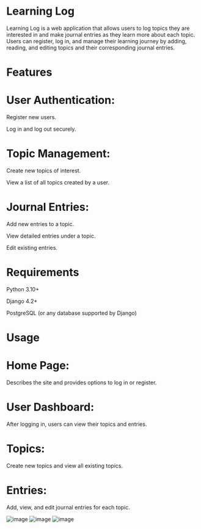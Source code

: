 # Learning Log

Learning Log is a web application that allows users to log topics they are interested in and make journal entries as they learn more about each topic. Users can register, log in, and manage their learning journey by adding, reading, and editing topics and their corresponding journal entries.

# Features

# User Authentication:

  Register new users.
  
  Log in and log out securely.
  
# Topic Management:

  Create new topics of interest.
  
  View a list of all topics created by a user.
  
# Journal Entries:

  Add new entries to a topic.
  
  View detailed entries under a topic.
  
  Edit existing entries.
  
# Requirements

  Python 3.10+
  
  Django 4.2+
  
  PostgreSQL (or any database supported by Django)
  
# Usage

# Home Page:

Describes the site and provides options to log in or register.

# User Dashboard:

After logging in, users can view their topics and entries.

# Topics:

Create new topics and view all existing topics.

# Entries:

Add, view, and edit journal entries for each topic.

![image](https://github.com/user-attachments/assets/a0211af2-92d6-45d6-aa01-d8586ead7b14)
![image](https://github.com/user-attachments/assets/245d73fb-4bc2-4146-b83f-c33706b44e6d)
![image](https://github.com/user-attachments/assets/121e3f19-6e3b-4682-a700-82d6d43928e3)


